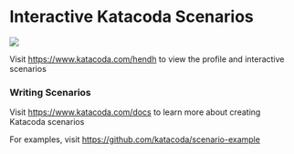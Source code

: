 # Interactive Katacoda Scenarios

[![](http://shields.katacoda.com/katacoda/hendh/count.svg)](https://www.katacoda.com/hendh "Get your profile on Katacoda.com")

Visit https://www.katacoda.com/hendh to view the profile and interactive scenarios

### Writing Scenarios
Visit https://www.katacoda.com/docs to learn more about creating Katacoda scenarios

For examples, visit https://github.com/katacoda/scenario-example

